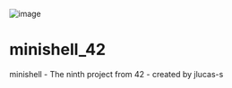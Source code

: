 ![image](https://user-images.githubusercontent.com/87624275/235765952-59391f39-0e3a-4242-b47a-e6a0e104d08a.png)
# minishell_42
minishell - The ninth project from 42 - created by jlucas-s
